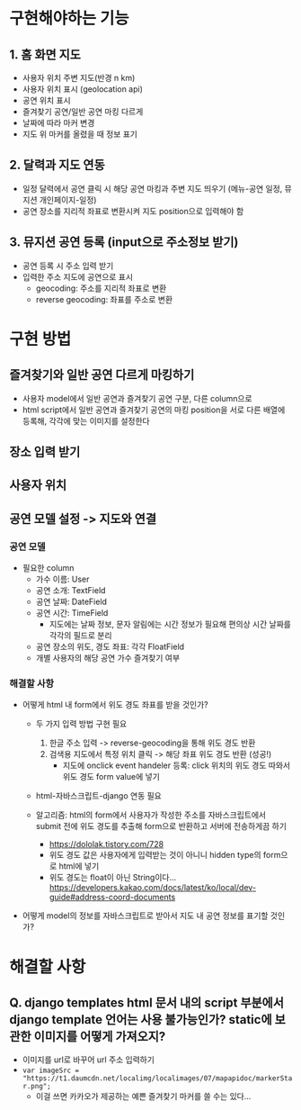 # 구현해야하는 기능 
## 1. 홈 화면 지도  
- 사용자 위치 주변 지도(반경 n km)  
- 사용자 위치 표시 (geolocation api)
- 공연 위치 표시 
- 즐겨찾기 공연/일반 공연 마킹 다르게 
- 날짜에 따라 마커 변경 
- 지도 위 마커를 올렸을 때 정보 표기  

## 2. 달력과 지도 연동  
- 일정 달력에서 공연 클릭 시 해당 공연 마킹과 주변 지도 띄우기 (메뉴-공연 일정, 뮤지션 개인페이지-일정)  
- 공연 장소를 지리적 좌표로 변환시켜 지도 position으로 입력해야 함 

## 3. 뮤지션 공연 등록 (input으로 주소정보 받기)  
- 공연 등록 시 주소 입력 받기  
- 입력한 주소 지도에 공연으로 표시  
    - geocoding: 주소를 지리적 좌표로 변환  
    - reverse geocoding: 좌표를 주소로 변환 

# 구현 방법  
## 즐겨찾기와 일반 공연 다르게 마킹하기  
- 사용자 model에서 일반 공연과 즐겨찾기 공연 구분, 다른 column으로  
- html script에서 일반 공연과 즐겨찾기 공연의 마킹 position을 서로 다른 배열에 등록해, 각각에 맞는 이미지를 설정한다  

## 장소 입력 받기   

## 사용자 위치  




## 공연 모델 설정 -> 지도와 연결  
### 공연 모델  
- 필요한 column  
    - 가수 이름: User  
    - 공연 소개: TextField  
    - 공연 날짜: DateField
    - 공연 시간: TimeField  
        - 지도에는 날짜 정보, 문자 알림에는 시간 정보가 필요해 편의상 시간 날짜를 각각의 필드로 분리 
    - 공연 장소의 위도, 경도 좌표: 각각 FloatField   
    - 개별 사용자의 해당 공연 가수 즐겨찾기 여부  

### 해결할 사항  
- 어떻게 html 내 form에서 위도 경도 좌표를 받을 것인가?  
    - 두 가지 입력 방법 구현 필요   
        1. 한글 주소 입력 -> reverse-geocoding을 통해 위도 경도 반환  
        2. 검색용 지도에서 특정 위치 클릭 -> 해당 좌표 위도 경도 반환 (성공!)  
            - 지도에 onclick event handeler 등록: click 위치의 위도 경도 따와서 위도 경도 form value에 넣기 
    
    - html-자바스크립트-django 연동 필요    
    - 알고리즘: html의 form에서 사용자가 작성한 주소를 자바스크립트에서 submit 전에 위도 경도를 추출해 form으로 반환하고 서버에 전송하게끔 하기  
        -  https://dololak.tistory.com/728
        -  위도 경도 값은 사용자에게 입력받는 것이 아니니 hidden type의 form으로 html에 넣기 
        - 위도 경도는 float이 아닌 String이다... https://developers.kakao.com/docs/latest/ko/local/dev-guide#address-coord-documents 

- 어떻게 model의 정보를 자바스크립트로 받아서 지도 내 공연 정보를 표기할 것인가?  





# 해결할 사항  
##  Q. django templates html 문서 내의 script 부분에서 django template 언어는 사용 불가능인가? static에 보관한 이미지를 어떻게 가져오지? 
- 이미지를 url로 바꾸어 url 주소 입력하기 
- `var imageSrc = "https://t1.daumcdn.net/localimg/localimages/07/mapapidoc/markerStar.png";`  
    - 이걸 쓰면 카카오가 제공하는 예쁜 즐겨찾기 마커를 쓸 수는 있다... 